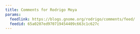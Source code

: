 ```yaml
---
title: Comments for Rodrigo Moya
params:
  feedlink: https://blogs.gnome.org/rodrigo/comments/feed/
  feedid: 65a0207ed970719454409c663c1c627c
---
```

